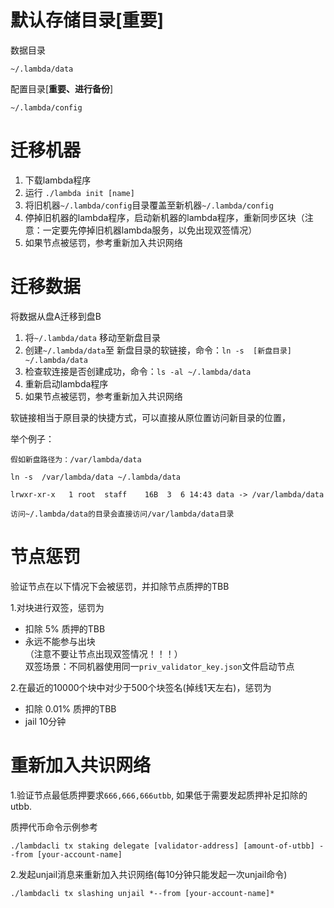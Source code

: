 # 默认存储目录[重要]
数据目录

`~/.lambda/data`

配置目录[**重要、进行备份**]

`~/.lambda/config`

# 迁移机器
1. 下载lambda程序
2. 运行 `./lambda init [name]`
3. 将旧机器`~/.lambda/config`目录覆盖至新机器`~/.lambda/config`
4. 停掉旧机器的lambda程序，启动新机器的lambda程序，重新同步区块（注意：一定要先停掉旧机器lambda服务，以免出现双签情况）
5. 如果节点被惩罚，参考重新加入共识网络

# 迁移数据
将数据从盘A迁移到盘B

1. 将`~/.lambda/data` 移动至新盘目录
2. 创建`~/.lambda/data`至 新盘目录的软链接，命令：`ln -s  [新盘目录]  ~/.lambda/data`
3. 检查软连接是否创建成功，命令：`ls -al ~/.lambda/data`
4. 重新启动lambda程序
5. 如果节点被惩罚，参考重新加入共识网络

软链接相当于原目录的快捷方式，可以直接从原位置访问新目录的位置，

举个例子：
``` 
假如新盘路径为：/var/lambda/data 

ln -s  /var/lambda/data ~/.lambda/data

lrwxr-xr-x   1 root  staff    16B  3  6 14:43 data -> /var/lambda/data

访问~/.lambda/data的目录会直接访问/var/lambda/data目录
```

# 节点惩罚
验证节点在以下情况下会被惩罚，并扣除节点质押的TBB

1.对块进行双签，惩罚为  
- 扣除 5% 质押的TBB  
- 永远不能参与出块  
（注意不要让节点出现双签情况！！！）  
双签场景：不同机器使用同一`priv_validator_key.json`文件启动节点  

2.在最近的10000个块中对少于500个块签名(掉线1天左右)，惩罚为
- 扣除 0.01% 质押的TBB 
- jail 10分钟 

# 重新加入共识网络
1.验证节点最低质押要求`666,666,666utbb`,  如果低于需要发起质押补足扣除的utbb.

质押代币命令示例参考
``` 
./lambdacli tx staking delegate [validator-address] [amount-of-utbb] --from [your-account-name]
```
2.发起unjail消息来重新加入共识网络(每10分钟只能发起一次unjail命令)
```
./lambdacli tx slashing unjail *--from [your-account-name]*
```
